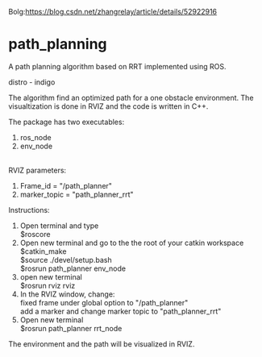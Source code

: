 Bolg:https://blog.csdn.net/zhangrelay/article/details/52922916


# path_planning
A path planning algorithm based on RRT implemented using ROS.

distro - indigo <br  />

The algorithm find an optimized path for a one obstacle environment. The visualtization is done in RVIZ and the code is written in C++.  <br  />

The package has two executables: <br  />
1. ros_node <br  />
2. env_node <br  /><br  />

RVIZ parameters:  <br  />
1. Frame_id = "/path_planner"  <br  />
2. marker_topic = "path_planner_rrt"  <br  />

Instructions:  <br  />

1. Open terminal and type  <br  />
  $roscore  <br  />
2. Open new terminal and go to the the root of your catkin workspace  <br  />
  $catkin_make  <br  />
  $source ./devel/setup.bash  <br  />
  $rosrun path_planner env_node  <br  />
3. open new terminal  <br  />
  $rosrun rviz rviz  <br  />
4. In the RVIZ window, change:  <br  />
  fixed frame under global option to "/path_planner"  <br  />
  add a marker and change marker topic to "path_planner_rrt"  <br  />
5. Open new terminal  <br  />
  $rosrun path_planner rrt_node  <br  />

The environment and the path will be visualized in RVIZ.   <br  />
